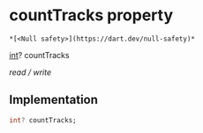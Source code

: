 


# countTracks property




    *[<Null safety>](https://dart.dev/null-safety)*


[int](https://api.flutter.dev/flutter/dart-core/int-class.html)? countTracks
  
_read / write_






## Implementation

```dart
int? countTracks;


```







